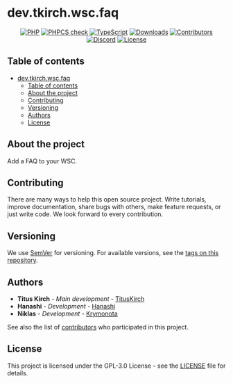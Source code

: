 # dev.tkirch.wsc.faq
<p align="center">
    <a href="https://github.com/tkirchDev/dev.tkirch.wsc.faq/actions/workflows/php.yml"><img src="https://github.com/tkirchDev/dev.tkirch.wsc.faq/actions/workflows/php.yml/badge.svg" alt="PHP"></a>
    <a href="https://github.com/tkirchDev/dev.tkirch.wsc.faq/actions/workflows/codestyle.yml"><img src="https://github.com/tkirchDev/dev.tkirch.wsc.faq/actions/workflows/codestyle.yml/badge.svg" alt="PHPCS check"></a>
    <a href="https://github.com/tkirchDev/dev.tkirch.wsc.faq/actions/workflows/typescript.yml"><img src="https://github.com/tkirchDev/dev.tkirch.wsc.faq/actions/workflows/typescript.yml/badge.svg" alt="TypeScript"></a>
    <a href="https://github.com/tkirchDev/dev.tkirch.wsc.faq/releases"><img src="https://img.shields.io/github/downloads/tkirchDev/dev.tkirch.wsc.faq/total?label=Downloads&labelColor=30363D&color=2FBF50" alt="Downloads"></a>
    <a href="https://github.com/tkirchDev/dev.tkirch.wsc.faq/graphs/contributors"><img src="https://img.shields.io/github/contributors/tkirchDev/dev.tkirch.wsc.faq?label=Contributors&labelColor=30363D&color=2FBF50" alt="Contributors"></a>
    <a href="https://discord.tkirch.dev"><img src="https://img.shields.io/discord/576562577769889805?label=Discord&labelColor=30363D&color=2FBF50&logoColor=959DA5&logo=Discord" alt="Discord"></a>
    <a href="https://github.com/tkirchDev/dev.tkirch.wsc.faq/blob/main/LICENSE"><img src="https://img.shields.io/github/license/tkirchDev/dev.tkirch.wsc.faq?label=License&labelColor=30363D&color=2FBF50" alt="License"></a>
</p>

## Table of contents

- [dev.tkirch.wsc.faq](#devtkirchwscfaq)
  - [Table of contents](#table-of-contents)
  - [About the project](#about-the-project)
  - [Contributing](#contributing)
  - [Versioning](#versioning)
  - [Authors](#authors)
  - [License](#license)

## About the project

Add a FAQ to your WSC.

## Contributing
There are many ways to help this open source project. Write tutorials, improve documentation, share bugs with others, make feature requests, or just write code. We look forward to every contribution.

## Versioning

We use [SemVer](http://semver.org/) for versioning. For available versions, see the [tags on this repository](https://github.com/tkirchDev/dev.tkirch.wsc.faq/tags). 

## Authors

* **Titus Kirch** - *Main development* - [TitusKirch](https://github.com/TitusKirch)
* **Hanashi** - *Development* - [Hanashi](https://github.com/Hanashi)
* **Niklas** - *Development* - [Krymonota](https://github.com/Krymonota)

See also the list of [contributors](https://github.com/tkirchDev/dev.tkirch.wsc.faq/graphs/contributors) who participated in this project.

## License

This project is licensed under the GPL-3.0 License - see the [LICENSE](LICENSE) file for details.
